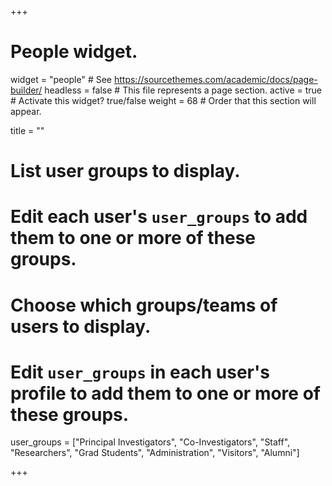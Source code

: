 +++
# People widget.
widget = "people"   # See https://sourcethemes.com/academic/docs/page-builder/
headless = false  # This file represents a page section.
active = true  # Activate this widget? true/false
weight = 68  # Order that this section will appear.

title = ""

# List user groups to display.
#   Edit each user's `user_groups` to add them to one or more of these groups.

  # Choose which groups/teams of users to display.
  #   Edit `user_groups` in each user's profile to add them to one or more of these groups.
  user_groups = ["Principal Investigators",
                 "Co-Investigators",
                 "Staff",
                 "Researchers",
                 "Grad Students",
                 "Administration",
                 "Visitors",
                 "Alumni"]



  
+++

